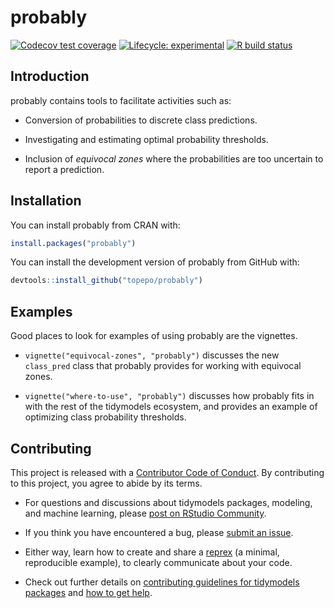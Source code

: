 
<!-- README.md is generated from README.Rmd. Please edit that file -->

# probably

<!-- badges: start -->

[![Codecov test
coverage](https://codecov.io/gh/tidymodels/probably/branch/main/graph/badge.svg)](https://codecov.io/gh/tidymodels/probably?branch=main)
[![Lifecycle:
experimental](https://img.shields.io/badge/lifecycle-experimental-orange.svg)](https://www.tidyverse.org/lifecycle/#experimental)
[![R build
status](https://github.com/tidymodels/probably/workflows/R-CMD-check/badge.svg)](https://github.com/tidymodels/probably/actions)
<!-- badges: end -->

## Introduction

probably contains tools to facilitate activities such as:

  - Conversion of probabilities to discrete class predictions.

  - Investigating and estimating optimal probability thresholds.

  - Inclusion of *equivocal zones* where the probabilities are too
    uncertain to report a prediction.

## Installation

You can install probably from CRAN with:

``` r
install.packages("probably")
```

You can install the development version of probably from GitHub with:

``` r
devtools::install_github("topepo/probably")
```

## Examples

Good places to look for examples of using probably are the vignettes.

  - `vignette("equivocal-zones", "probably")` discusses the new
    `class_pred` class that probably provides for working with equivocal
    zones.

  - `vignette("where-to-use", "probably")` discusses how probably fits
    in with the rest of the tidymodels ecosystem, and provides an
    example of optimizing class probability thresholds.

## Contributing

This project is released with a [Contributor Code of
Conduct](https://contributor-covenant.org/version/2/0/CODE_OF_CONDUCT.html).
By contributing to this project, you agree to abide by its terms.

  - For questions and discussions about tidymodels packages, modeling,
    and machine learning, please [post on RStudio
    Community](https://rstd.io/tidymodels-community).

  - If you think you have encountered a bug, please [submit an
    issue](https://github.com/tidymodels/probably/issues).

  - Either way, learn how to create and share a
    [reprex](https://rstd.io/reprex) (a minimal, reproducible example),
    to clearly communicate about your code.

  - Check out further details on [contributing guidelines for tidymodels
    packages](https://www.tidymodels.org/contribute/) and [how to get
    help](https://www.tidymodels.org/help/).
